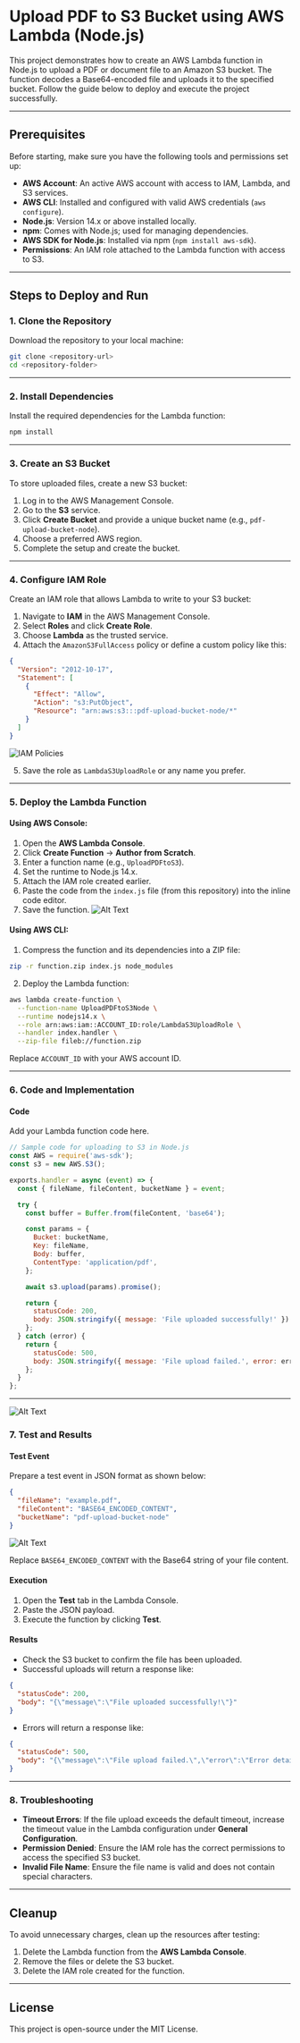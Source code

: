 # Upload PDF to S3 Bucket using AWS Lambda (Node.js)

This project demonstrates how to create an AWS Lambda function in Node.js to upload a PDF or document file to an Amazon S3 bucket. The function decodes a Base64-encoded file and uploads it to the specified bucket. Follow the guide below to deploy and execute the project successfully.

---

## Prerequisites

Before starting, make sure you have the following tools and permissions set up:

- **AWS Account**: An active AWS account with access to IAM, Lambda, and S3 services.
- **AWS CLI**: Installed and configured with valid AWS credentials (`aws configure`).
- **Node.js**: Version 14.x or above installed locally.
- **npm**: Comes with Node.js; used for managing dependencies.
- **AWS SDK for Node.js**: Installed via npm (`npm install aws-sdk`).
- **Permissions**: An IAM role attached to the Lambda function with access to S3.

---

## Steps to Deploy and Run

### 1. Clone the Repository

Download the repository to your local machine:

```bash
git clone <repository-url>
cd <repository-folder>
```

---

### 2. Install Dependencies

Install the required dependencies for the Lambda function:

```bash
npm install
```

---

### 3. Create an S3 Bucket

To store uploaded files, create a new S3 bucket:

1. Log in to the AWS Management Console.
2. Go to the **S3** service.
3. Click **Create Bucket** and provide a unique bucket name (e.g., `pdf-upload-bucket-node`).
4. Choose a preferred AWS region.
5. Complete the setup and create the bucket.

---

### 4. Configure IAM Role

Create an IAM role that allows Lambda to write to your S3 bucket:

1. Navigate to **IAM** in the AWS Management Console.
2. Select **Roles** and click **Create Role**.
3. Choose **Lambda** as the trusted service.
4. Attach the `AmazonS3FullAccess` policy or define a custom policy like this:

```json
{
  "Version": "2012-10-17",
  "Statement": [
    {
      "Effect": "Allow",
      "Action": "s3:PutObject",
      "Resource": "arn:aws:s3:::pdf-upload-bucket-node/*"
    }
  ]
}
```
![IAM Policies](https://github.com/AniketP117/AWS-PROJECTS/blob/f84ea6d6b3164872b965a02abac59d0d04a360bc/IAM%20Policies.png)


5. Save the role as `LambdaS3UploadRole` or any name you prefer.

---

### 5. Deploy the Lambda Function

#### Using AWS Console:

1. Open the **AWS Lambda Console**.
2. Click **Create Function** → **Author from Scratch**.
3. Enter a function name (e.g., `UploadPDFtoS3`).
4. Set the runtime to Node.js 14.x.
5. Attach the IAM role created earlier.
6. Paste the code from the `index.js` file (from this repository) into the inline code editor.
7. Save the function.
![Alt Text](https://github.com/AniketP117/AWS-PROJECTS/blob/a451e7aeb0b198c8c1d3fccc1958dde8311842cb/Lambda%20Main%20Page.png)


#### Using AWS CLI:

1. Compress the function and its dependencies into a ZIP file:

```bash
zip -r function.zip index.js node_modules
```

2. Deploy the Lambda function:

```bash
aws lambda create-function \
  --function-name UploadPDFtoS3Node \
  --runtime nodejs14.x \
  --role arn:aws:iam::ACCOUNT_ID:role/LambdaS3UploadRole \
  --handler index.handler \
  --zip-file fileb://function.zip
```

Replace `ACCOUNT_ID` with your AWS account ID.

---

### 6. Code and Implementation

#### Code

Add your Lambda function code here.

```javascript
// Sample code for uploading to S3 in Node.js
const AWS = require('aws-sdk');
const s3 = new AWS.S3();

exports.handler = async (event) => {
  const { fileName, fileContent, bucketName } = event;

  try {
    const buffer = Buffer.from(fileContent, 'base64');

    const params = {
      Bucket: bucketName,
      Key: fileName,
      Body: buffer,
      ContentType: 'application/pdf',
    };

    await s3.upload(params).promise();

    return {
      statusCode: 200,
      body: JSON.stringify({ message: 'File uploaded successfully!' })
    };
  } catch (error) {
    return {
      statusCode: 500,
      body: JSON.stringify({ message: 'File upload failed.', error: error.message })
    };
  }
};
```

---
![Alt Text](https://github.com/AniketP117/AWS-PROJECTS/blob/ff49a2306f0af60e58a4f2aeae47c4e648931790/Code%20Implementation%20Page.png)


### 7. Test and Results

#### Test Event

Prepare a test event in JSON format as shown below:

```json
{
  "fileName": "example.pdf",
  "fileContent": "BASE64_ENCODED_CONTENT",
  "bucketName": "pdf-upload-bucket-node"
}
```
![Alt Text](https://github.com/AniketP117/AWS-PROJECTS/blob/968e7a502ac14703804e48c61957831bb993335e/Code%20Execution%20Page.png)

Replace `BASE64_ENCODED_CONTENT` with the Base64 string of your file content.

#### Execution

1. Open the **Test** tab in the Lambda Console.
2. Paste the JSON payload.
3. Execute the function by clicking **Test**.

#### Results

- Check the S3 bucket to confirm the file has been uploaded.
- Successful uploads will return a response like:

```json
{
  "statusCode": 200,
  "body": "{\"message\":\"File uploaded successfully!\"}"
}
```

- Errors will return a response like:

```json
{
  "statusCode": 500,
  "body": "{\"message\":\"File upload failed.\",\"error\":\"Error details\"}"
}
```

---

### 8. Troubleshooting

- **Timeout Errors**: If the file upload exceeds the default timeout, increase the timeout value in the Lambda configuration under **General Configuration**.
- **Permission Denied**: Ensure the IAM role has the correct permissions to access the specified S3 bucket.
- **Invalid File Name**: Ensure the file name is valid and does not contain special characters.

---

## Cleanup

To avoid unnecessary charges, clean up the resources after testing:

1. Delete the Lambda function from the **AWS Lambda Console**.
2. Remove the files or delete the S3 bucket.
3. Delete the IAM role created for the function.

---

## License

This project is open-source under the MIT License.
